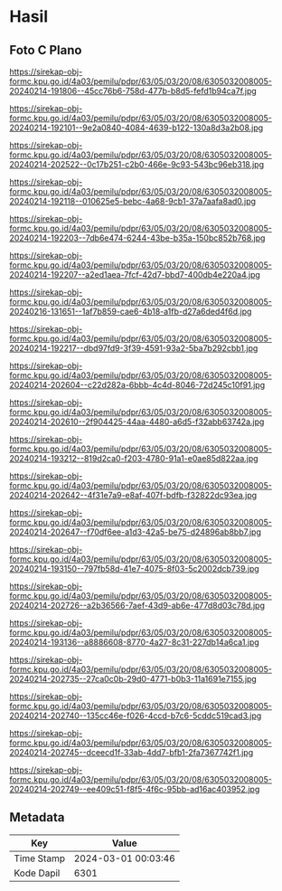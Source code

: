 # Hasil

## Foto C Plano

https://sirekap-obj-formc.kpu.go.id/4a03/pemilu/pdpr/63/05/03/20/08/6305032008005-20240214-191806--45cc76b6-758d-477b-b8d5-fefd1b94ca7f.jpg

https://sirekap-obj-formc.kpu.go.id/4a03/pemilu/pdpr/63/05/03/20/08/6305032008005-20240214-192101--9e2a0840-4084-4639-b122-130a8d3a2b08.jpg

https://sirekap-obj-formc.kpu.go.id/4a03/pemilu/pdpr/63/05/03/20/08/6305032008005-20240214-202522--0c17b251-c2b0-466e-9c93-543bc96eb318.jpg

https://sirekap-obj-formc.kpu.go.id/4a03/pemilu/pdpr/63/05/03/20/08/6305032008005-20240214-192118--010625e5-bebc-4a68-9cb1-37a7aafa8ad0.jpg

https://sirekap-obj-formc.kpu.go.id/4a03/pemilu/pdpr/63/05/03/20/08/6305032008005-20240214-192203--7db6e474-6244-43be-b35a-150bc852b768.jpg

https://sirekap-obj-formc.kpu.go.id/4a03/pemilu/pdpr/63/05/03/20/08/6305032008005-20240214-192207--a2ed1aea-7fcf-42d7-bbd7-400db4e220a4.jpg

https://sirekap-obj-formc.kpu.go.id/4a03/pemilu/pdpr/63/05/03/20/08/6305032008005-20240216-131651--1af7b859-cae6-4b18-a1fb-d27a6ded4f6d.jpg

https://sirekap-obj-formc.kpu.go.id/4a03/pemilu/pdpr/63/05/03/20/08/6305032008005-20240214-192217--dbd97fd9-3f39-4591-93a2-5ba7b292cbb1.jpg

https://sirekap-obj-formc.kpu.go.id/4a03/pemilu/pdpr/63/05/03/20/08/6305032008005-20240214-202604--c22d282a-6bbb-4c4d-8046-72d245c10f91.jpg

https://sirekap-obj-formc.kpu.go.id/4a03/pemilu/pdpr/63/05/03/20/08/6305032008005-20240214-202610--2f904425-44aa-4480-a6d5-f32abb63742a.jpg

https://sirekap-obj-formc.kpu.go.id/4a03/pemilu/pdpr/63/05/03/20/08/6305032008005-20240214-193212--819d2ca0-f203-4780-91a1-e0ae85d822aa.jpg

https://sirekap-obj-formc.kpu.go.id/4a03/pemilu/pdpr/63/05/03/20/08/6305032008005-20240214-202642--4f31e7a9-e8af-407f-bdfb-f32822dc93ea.jpg

https://sirekap-obj-formc.kpu.go.id/4a03/pemilu/pdpr/63/05/03/20/08/6305032008005-20240214-202647--f70df6ee-a1d3-42a5-be75-d24896ab8bb7.jpg

https://sirekap-obj-formc.kpu.go.id/4a03/pemilu/pdpr/63/05/03/20/08/6305032008005-20240214-193150--797fb58d-41e7-4075-8f03-5c2002dcb739.jpg

https://sirekap-obj-formc.kpu.go.id/4a03/pemilu/pdpr/63/05/03/20/08/6305032008005-20240214-202726--a2b36566-7aef-43d9-ab6e-477d8d03c78d.jpg

https://sirekap-obj-formc.kpu.go.id/4a03/pemilu/pdpr/63/05/03/20/08/6305032008005-20240214-193136--a8886608-8770-4a27-8c31-227db14a6ca1.jpg

https://sirekap-obj-formc.kpu.go.id/4a03/pemilu/pdpr/63/05/03/20/08/6305032008005-20240214-202735--27ca0c0b-29d0-4771-b0b3-11a1691e7155.jpg

https://sirekap-obj-formc.kpu.go.id/4a03/pemilu/pdpr/63/05/03/20/08/6305032008005-20240214-202740--135cc46e-f026-4ccd-b7c6-5cddc519cad3.jpg

https://sirekap-obj-formc.kpu.go.id/4a03/pemilu/pdpr/63/05/03/20/08/6305032008005-20240214-202745--dceecd1f-33ab-4dd7-bfb1-2fa7367742f1.jpg

https://sirekap-obj-formc.kpu.go.id/4a03/pemilu/pdpr/63/05/03/20/08/6305032008005-20240214-202749--ee409c51-f8f5-4f6c-95bb-ad16ac403952.jpg


## Metadata

| Key        | Value               |
| ---------- | ------------------- |
| Time Stamp | 2024-03-01 00:03:46 |
| Kode Dapil | 6301                |



